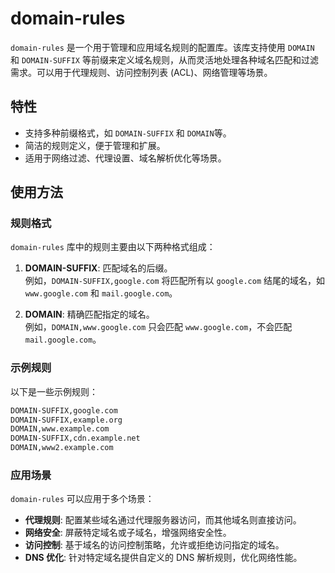 # domain-rules

`domain-rules` 是一个用于管理和应用域名规则的配置库。该库支持使用 `DOMAIN` 和 `DOMAIN-SUFFIX` 等前缀来定义域名规则，从而灵活地处理各种域名匹配和过滤需求。可以用于代理规则、访问控制列表 (ACL)、网络管理等场景。

## 特性

- 支持多种前缀格式，如 `DOMAIN-SUFFIX` 和 `DOMAIN`等。
- 简洁的规则定义，便于管理和扩展。
- 适用于网络过滤、代理设置、域名解析优化等场景。

## 使用方法

### 规则格式

`domain-rules` 库中的规则主要由以下两种格式组成：

1. **DOMAIN-SUFFIX**: 匹配域名的后缀。  
   例如，`DOMAIN-SUFFIX,google.com` 将匹配所有以 `google.com` 结尾的域名，如 `www.google.com` 和 `mail.google.com`。

2. **DOMAIN**: 精确匹配指定的域名。  
   例如，`DOMAIN,www.google.com` 只会匹配 `www.google.com`，不会匹配 `mail.google.com`。

### 示例规则

以下是一些示例规则：

```bash
DOMAIN-SUFFIX,google.com
DOMAIN-SUFFIX,example.org
DOMAIN,www.example.com
DOMAIN-SUFFIX,cdn.example.net
DOMAIN,www2.example.com
```

### 应用场景

`domain-rules` 可以应用于多个场景：

- **代理规则**: 配置某些域名通过代理服务器访问，而其他域名则直接访问。
- **网络安全**: 屏蔽特定域名或子域名，增强网络安全性。
- **访问控制**: 基于域名的访问控制策略，允许或拒绝访问指定的域名。
- **DNS 优化**: 针对特定域名提供自定义的 DNS 解析规则，优化网络性能。

